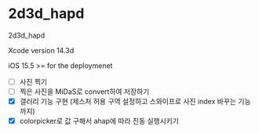 # 2d3d_hapd
2d3d_hapd

Xcode version 14.3d 

iOS 15.5 >= for the deploymenet

- [ ] 사진 찍기
- [ ] 찍은 사진을 MiDaS로 convert하여 저장하기
- [x] 갤러리 기능 구현 (제스처 허용 구역 설정하고 스와이프로 사진 index 바꾸는 기능까지)
- [x] colorpicker로 값 구해서 ahap에 따라 진동 실행시키기
